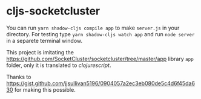 # cljs-socketcluster

You can run `yarn shadow-cljs compile app` to make `server.js` in your directory.
For testing type `yarn shadow-cljs watch app` and run `node server` in a separete terminal window.

This project is imitating the https://github.com/SocketCluster/socketcluster/tree/master/app library `app` folder, 
only it is translated to _clojurescript_.

Thanks to https://gist.github.com/jjsullivan5196/0904057a2ec3eb080de5c4d6f45da630 for making this possible.

